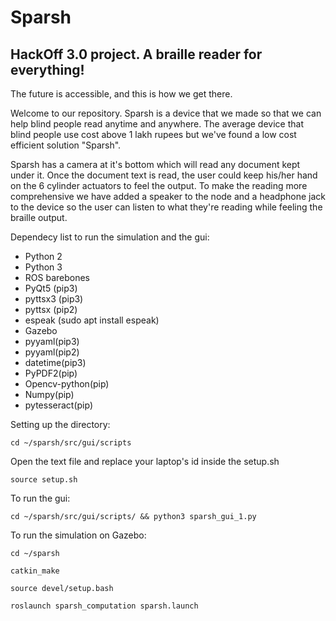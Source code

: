 # Sparsh


## HackOff 3.0 project. A braille reader for everything!


The future is accessible, and this is how we get there.

Welcome to our repository. Sparsh is a device that we made so that we 
can help blind people read anytime and anywhere. The average device that blind people use cost above 1 lakh rupees but we've found a low cost efficient solution "Sparsh".


Sparsh has a camera at it's bottom which will read any document kept under it. Once the document text is read, the user could keep his/her hand on the 6 cylinder actuators to feel the output. To make the reading more comprehensive we have added a speaker to the node and a headphone jack to the device so the user can listen to what they're reading while feeling the braille output.

Dependecy list to run the simulation and the gui:

* Python 2 
* Python 3
* ROS barebones
* PyQt5 (pip3)
* pyttsx3 (pip3)
* pyttsx (pip2)
* espeak (sudo apt install espeak)
* Gazebo
* pyyaml(pip3)
* pyyaml(pip2)
* datetime(pip3)
* PyPDF2(pip)
* Opencv-python(pip)
* Numpy(pip)
* pytesseract(pip)

Setting up the directory:



```
cd ~/sparsh/src/gui/scripts
```
Open the text file and replace your laptop's id inside the setup.sh


```
source setup.sh
```

To run the gui:
```
cd ~/sparsh/src/gui/scripts/ && python3 sparsh_gui_1.py
```

To run the simulation on Gazebo:
```
cd ~/sparsh

catkin_make

source devel/setup.bash

roslaunch sparsh_computation sparsh.launch
```


